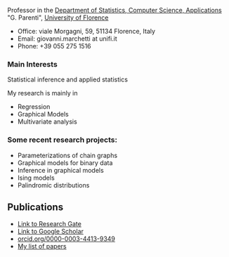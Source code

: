 Professor in the [Department of Statistics, Computer Science, Applications](http://www.disia.unifi.it) "G. Parenti", [University of Florence](http://www.unifi.it)

  - Office:  viale Morgagni, 59, 51134 Florence, Italy 
  - Email: giovanni.marchetti at unifi.it  
  - Phone: +39 055 275 1516


### Main Interests

Statistical inference and applied statistics

My research is mainly in

   - Regression
   - Graphical Models
   - Multivariate analysis

### Some recent research projects: 

   - Parameterizations of chain graphs
   - Graphical models for binary data
   - Inference in graphical models
   - Ising models
   - Palindromic distributions

## Publications

- [Link to Research Gate](https://www.researchgate.net/profile/Giovanni_Marchetti/contributions)
- [Link to Google Scholar](http://scholar.google.it/citations?hl=it&user=G1umN28AAAAJ)
- [orcid.org/0000-0003-4413-9349](https://orcid.org/0000-0003-4413-9349)
- [My list of papers](./papers.md)

